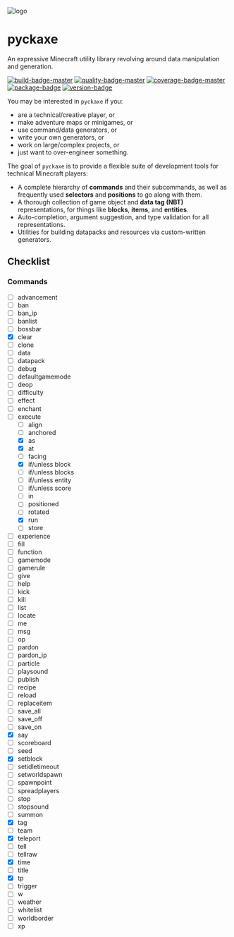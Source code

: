 ![logo]

# pyckaxe
An expressive Minecraft utility library revolving around data manipulation and generation.

[![build-badge-master]](https://travis-ci.org/Arcensoth/pyckaxe)
[![quality-badge-master]](https://app.codacy.com/project/Arcensoth/pyckaxe/dashboard)
[![coverage-badge-master]](https://codecov.io/gh/Arcensoth/pyckaxe/branch/master)
[![package-badge]](https://pypi.python.org/pypi/pyckaxe/)
[![version-badge]](https://pypi.python.org/pypi/pyckaxe/)

You may be interested in `pyckaxe` if you:

- are a technical/creative player, or
- make adventure maps or minigames, or
- use command/data generators, or
- write your own generators, or
- work on large/complex projects, or
- just want to over-engineer something.

The goal of `pyckaxe` is to provide a flexible suite of development tools for technical Minecraft players:

- A complete hierarchy of **commands** and their subcommands, as well as frequently used **selectors** and **positions** to go along with them.
- A thorough collection of game object and **data tag (NBT)** representations, for things like **blocks**, **items**, and **entities**.
- Auto-completion, argument suggestion, and type validation for all representations.
- Utilities for building datapacks and resources via custom-written generators.

## Checklist
### Commands
- [ ] advancement
- [ ] ban
- [ ] ban_ip
- [ ] banlist
- [ ] bossbar
- [x] clear
- [ ] clone
- [ ] data
- [ ] datapack
- [ ] debug
- [ ] defaultgamemode
- [ ] deop
- [ ] difficulty
- [ ] effect
- [ ] enchant
- [ ] execute
    - [ ] align
    - [ ] anchored
    - [x] as
    - [x] at
    - [ ] facing
    - [x] if/unless block
    - [ ] if/unless blocks
    - [ ] if/unless entity
    - [ ] if/unless score
    - [ ] in
    - [ ] positioned
    - [ ] rotated
    - [x] run
    - [ ] store
- [ ] experience
- [ ] fill
- [ ] function
- [ ] gamemode
- [ ] gamerule
- [ ] give
- [ ] help
- [ ] kick
- [ ] kill
- [ ] list
- [ ] locate
- [ ] me
- [ ] msg
- [ ] op
- [ ] pardon
- [ ] pardon_ip
- [ ] particle
- [ ] playsound
- [ ] publish
- [ ] recipe
- [ ] reload
- [ ] replaceitem
- [ ] save_all
- [ ] save_off
- [ ] save_on
- [x] say
- [ ] scoreboard
- [ ] seed
- [x] setblock
- [ ] setidletimeout
- [ ] setworldspawn
- [ ] spawnpoint
- [ ] spreadplayers
- [ ] stop
- [ ] stopsound
- [ ] summon
- [x] tag
- [ ] team
- [x] teleport
- [ ] tell
- [ ] tellraw
- [x] time
- [ ] title
- [x] tp
- [ ] trigger
- [ ] w
- [ ] weather
- [ ] whitelist
- [ ] worldborder
- [ ] xp

[logo]: https://i.imgur.com/FkxD7fJ.png
[build-badge-master]: https://img.shields.io/travis/Arcensoth/pyckaxe/master.svg?label=build
[quality-badge-master]: https://img.shields.io/codacy/grade/a01ea39de1ed48319c18365ad5545f65/master.svg?label=quality
[coverage-badge-master]: https://img.shields.io/codecov/c/github/Arcensoth/pyckaxe/master.svg?label=coverage
[package-badge]: https://img.shields.io/pypi/v/pyckaxe.svg
[version-badge]: https://img.shields.io/pypi/pyversions/pyckaxe.svg
